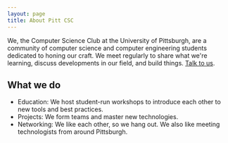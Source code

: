 ```yaml
---
layout: page
title: About Pitt CSC
---
```


We, the Computer Science Club at the University of Pittsburgh, are a community of computer science and computer engineering students dedicated to honing our craft. We meet regularly to share what we're learning, discuss developments in our field, and build things. [Talk to us](#contact).

## What we do

* Education: We host student-run workshops to introduce each other to new tools and best practices.
* Projects: We form teams and master new technologies.
* Networking: We like each other, so we hang out. We also like meeting technologists from around Pittsburgh.
